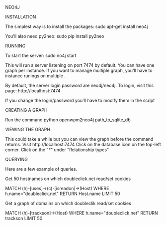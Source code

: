 ﻿

NEO4J 


INSTALLATION

The simplest way is to install the packages:
sudo apt-get install neo4j

You'll also need py2neo:
sudo pip install py2neo


RUNNING

To start the server:
sudo no4j start

This will run a server listening on port 7474 by default. You can have one graph per instance.
If you want to manage multiple graph, you'll have to instance runings on multiple .

By default, the server login password are neo4j/neo4j. To login, visit this page:
http://localhost:7474

If you change the login/password you'll have to modify them in the script


CREATING A GRAPH

Run the command
python openwpm2neo4j path_to_sqlite_db


VIEWING THE GRAPH

This could take a while but you can view the graph before the command returns.
Visit http://localhost:7474
Click on the database icon on the top-left corner.
Click on the "*" under "Relationship types" 

QUERYING 

Here are a few example of queries.

Get 50 hostnames on which doubleclick.net read/set cookies

MATCH (h)-[uses]->(c)-[isreadon]->(Host)
WHERE h.name="doubleclick.net"
RETURN  Host.name
LIMIT 50

Get a graph of domains on which doubleclik read/set cookies

MATCH (h)-[trackson]->(Host)
WHERE h.name="doubleclick.net"
RETURN  trackson
LIMIT 50



